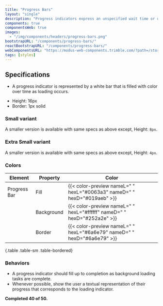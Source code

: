 ```yaml
---
title: "Progress Bars"
layout: "single"
description: "Progress indicators express an unspecified wait time or display the length of a process."
components: true
componentsWeb: true
images:
  - "/img/components/headers/progress-bars.png"
bootstrapURL: "/components/progress-bars/"
reactBootstrapURL: "/components/progress-bars/"
webComponentsURL: "https://modus-web-components.trimble.com/?path=/story/components-progress-bar--default"
tags: [styles]
---
```


## Specifications

- A progress indicator is represented by a <span class="theme-l">white</span> bar that is filled with color over time as loading occurs.

<div class="guide-example-block mb-2">
  <div class="guide-sample">
    <div class="progress">
      <div
        id="progressExample"
        class="progress-bar"
        role="progressbar"
        aria-label="example progress bar"
        style="width: 25%;"
        aria-valuenow="25"
        aria-valuemin="0"
        aria-valuemax="100"
      ></div>
    </div>
  </div>
</div>

- Height: 16px
- Border: 1px solid

### Small variant

<div class="guide-example-block mb-2">
  <div class="guide-sample">
    <div class="progress progress-sm">
      <div
        id="progressSmall"
        class="progress-bar"
        role="progressbar"
        aria-label="example progress bar"
        style="width: 50%;"
        aria-valuenow="50"
        aria-valuemin="0"
        aria-valuemax="100"
      ></div>
    </div>
  </div>
</div>

A smaller version is available with same specs as above except, Height: `8px`.

### Extra Small variant

<div class="guide-example-block mb-2">
  <div class="guide-sample">
    <div class="progress progress-xs">
      <div
        id="progressXS"
        class="progress-bar"
        role="progressbar"
        aria-label="example progress bar"
        style="width: 75%;"
        aria-valuenow="75"
        aria-valuemin="0"
        aria-valuemax="100"
      ></div>
    </div>
  </div>
</div>

A smaller version is available with same specs as above except, Height: `4px`.

<style>
.progress {
  border-color: #6a6e79;
}
</style>

### Colors

<!-- prettier-ignore-start -->
| Element      | Property            | Color                                                                   |
| ------------ | ------------------- | ----------------------------------------------------------------------- |
| Progress Bar | Fill                | {{< color-preview nameL=" " hexL="#0063a3" nameD=" " hexD="#019aeb" >}} |
|              | Background          | {{< color-preview nameL=" " hexL="#ffffff" nameD=" " hexD="#252a2e" >}} |
|              | Border              | {{< color-preview nameL=" " hexL="#6a6e79" nameD=" " hexD="#6a6e79" >}} |
{.table .table-sm .table-bordered}
<!-- prettier-ignore-end -->

### Behaviors

- A progress indicator should fill up to completion as background loading tasks are complete.
- Whenever possible, show the user a textual representation of their progress that corresponds to the loading indicator.

<div class="guide-example-block">
  <div class="guide-sample">
    <div class="progress text-primary">
      <div
        class="progress-bar"
        role="progressbar"
        aria-label="example progress bar"
        style="width: 80%;"
        aria-valuenow="80"
        aria-valuemin="0"
        aria-valuemax="100"
      ></div>
    </div>
    <div class="text-">
      <strong>Completed 40 of 50.</strong>
    </div>
  </div>
</div>
